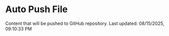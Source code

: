 # Auto Push File

Content that will be pushed to GitHub repository.
Last updated: 08/15/2025, 09:10:33 PM